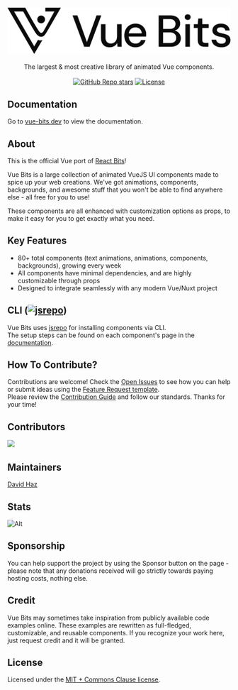 <div align="center">
	<br>
	<br>
    <picture>
      <source media="(prefers-color-scheme: light)" srcset="src/assets/logos/vuebits-gh-black.svg">
      <source media="(prefers-color-scheme: dark)" srcset="src/assets/logos/vuebits-gh-white.svg">
      <img src="src/assets/logos/vuebits-gh-black.svg" alt="vue-bits logo" width="1000">
    </picture>
	<br>
	<br>
</div>

<div align="center">
  The largest & most creative library of animated Vue components.
</div>

<br />

<div align="center">
  <a href="https://github.com/davidhdev/vue-bits/stargazers"><img alt="GitHub Repo stars" src="https://img.shields.io/github/stars/davidhdev/vue-bits"></a>
  <a href="https://github.com/davidhdev/vue-bits/blob/main/LICENSE.md"><img alt="License" src="https://img.shields.io/badge/License-MIT+Commons_Clause-green"></a>
  
</div>

## Documentation

Go to [vue-bits.dev](https://vue-bits.dev/) to view the documentation.

## About

This is the official Vue port of [React Bits](https://reactbits.dev)!

Vue Bits is a large collection of animated VueJS UI components made to spice up your web creations. We've got animations, components, backgrounds, and awesome stuff that you won't be able to find anywhere else - all free for you to use!

These components are all enhanced with customization options as props, to make it easy for you to get exactly what you need.

## Key Features

- 80+ total components (text animations, animations, components, backgrounds), growing every week
- All components have minimal dependencies, and are highly customizable through props
- Designed to integrate seamlessly with any modern Vue/Nuxt project

## CLI (<a href="https://jsrepo.dev"><img src="https://jsrepo.dev/badges/jsrepo.svg" width="50" alt="jsrepo"></a>)

Vue Bits uses [jsrepo](https://jsrepo.dev) for installing components via CLI. </br>
The setup steps can be found on each component's page in the [documentation](https://vue-bits.dev/).

## How To Contribute?

Contributions are welcome! Check the [Open Issues](https://github.com/DavidHDev/vue-bits/issues) to see how you can help or submit ideas using the [Feature Request template](https://github.com/DavidHDev/vue-bits/issues/new?template=2-feature-request.yml).</br>
Please review the [Contribution Guide](https://github.com/DavidHDev/vue-bits/blob/main/CONTRIBUTING.md) and follow our standards. Thanks for your time!

## Contributors

<a href="https://github.com/davidhdev/vue-bits/graphs/contributors">
  <img src="https://contrib.rocks/image?repo=davidhdev/vue-bits" />
</a>

## Maintainers

[David Haz](https://github.com/DavidHDev)

## Stats

![Alt](https://repobeats.axiom.co/api/embed/02689c621a09cc5b492ccc1b4bb2f764e32500b7.svg 'Repobeats analytics image')

## Sponsorship

You can help support the project by using the Sponsor button on the page - please note that any donations received will go strictly towards paying hosting costs, nothing else.

## Credit

Vue Bits may sometimes take inspiration from publicly available code examples online. These examples are rewritten as full-fledged, customizable, and reusable components. If you recognize your work here, just request credit and it will be granted.

## License

Licensed under the [MIT + Commons Clause license](https://github.com/davidhdev/vue-bits/blob/main/LICENSE.md).
